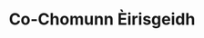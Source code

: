 ---
title: "Co-Chomunn Èirisgeidh"
url: /uibhist-a-deas/co-chomunn-eirisgeidh/
shop: convenience
---